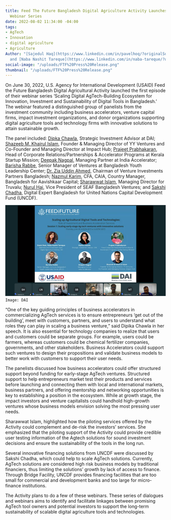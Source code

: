 ```yaml
---
title: Feed The Future Bangladesh Digital Agriculture Activity Launches an Invest
  Webinar Series
date: 2022-08-02 11:34:00 -04:00
tags:
- AgTech
- Innovation
- digital agriculture
- Agriculture
Author: "[Sajedul Haq](https://www.linkedin.com/in/pavelhoq/?originalSubdomain=bd)
  and [Naba Nashit Tareque](https://www.linkedin.com/in/naba-tareque/?originalSubdomain=bd)"
social-image: "/uploads/FTF%20Press%20Release.png"
thumbnail: "/uploads/FTF%20Press%20Release.png"
---
```


On June 30, 2022, U.S. Agency for International Development (USAID) Feed the Future Bangladesh Digital Agricultural Activity launched the first episode of their webinar series ‘Scaling Digital AgTech-Building Ecosystem for Innovation, Investment and Sustainability of Digital Tools in Bangladesh.’ The webinar featured a distinguished group of panelists from the investment community including business accelerators, venture capital firms, impact investment organizations, and donor organizations supporting digital agriculture tools and technology firms with innovative solutions to attain sustainable growth. 

The panel included: [Dipka Chawla](https://www.linkedin.com/in/dipikachawla/), Strategic Investment Advisor at DAI; [Shazeeb M. Khairul Islam](https://www.linkedin.com/in/shazeebislam/?originalSubdomain=bd), Founder & Managing Director of YY Ventures and Co-Founder and Managing Director at Impact Hub; [Prajeet Prabhakaran](https://www.linkedin.com/in/prajeet-prabhakaran-495b8049/?originalSubdomain=in), Head of Corporate Relations/Partnerships & Accelerator Programs at Kerala Startup Mission; [Deepak Nagpal](https://www.linkedin.com/in/deepakn/?originalSubdomain=in), Managing Partner at India Accelerator; [Barisha Rabbe](https://www.linkedin.com/in/barisha-rabbe-b07402120/?originalSubdomain=bd), Senior Manager of Ventures at Bangladesh Youth Leadership Center; [Dr. Zia Uddin Ahmed](https://www.vipbamc.com/about/board-of-directors/RADUQcf5EL6qBT7V4nycxXT8ctrLXuMayW1QAFgJoQc), Chairman of Venture Investments Partners Bangladesh; [Nazmul Karim](https://www.linkedin.com/in/nazmul-karim-cfa-37148a13/), CFA, CAIA, Country Manager, Bangladesh for Aavishkaar Capital; [Sharawwat Islam](https://truvalu-group.com/about-truvalu/), Managing Director for Truvalu; [Nurul Hai](https://www.seaf.com/team/nurul-hai/), Vice President of SEAF Bangladesh Ventures; and [Sakshi Chadha](https://www.linkedin.com/in/sakshichadha/?original_referer=https%3A%2F%2Fwww%2Egoogle%2Ecom%2F&originalSubdomain=in), Digital Expert Bangladesh for United Nations Capital Development Fund (UNCDF).

![Screenshot FTF.png](/uploads/Screenshot%20FTF.png) `Image: DAI`

“One of the key guiding principles of business accelerators in commercializing AgTech services is to ensure entrepreneurs ‘get out of the building’, meet with customers, partners, and users to understand what roles they can play in scaling a business venture,” said Dipika Chawla in her speech. It is also essential for technology companies to realize that users and customers could be separate groups. For example, users could be farmers, whereas customers could be chemical fertilizer companies, governments, and other stakeholders. Business Accelerators could support such ventures to design their propositions and validate business models to better work with customers to support their user needs.

The panelists discussed how business accelerators could offer structured support beyond funding for early-stage AgTech ventures. Structured support to help entrepreneurs market test their products and services before launching and connecting them with local and international markets, business partners, and offering mentorship and networking opportunities is key to establishing a position in the ecosystem. While at growth stage, the impact investors and venture capitalists could handhold high-growth ventures whose business models envision solving the most pressing user needs.

Sharawwat Islam, highlighted how the piloting services offered by the Activity could complement and de-risk the investors’ services. She emphasized that the piloting support of the Activity could provide credible user testing information of the Agtech solutions for sound investment decisions and ensure the sustainability of the tools in the long run.

Several innovative financing solutions from UNCDF were discussed by Sakshi Chadha, which could help to scale AgTech solutions. Currently, AgTech solutions are considered high risk business models by traditional financiers, thus limiting the solutions’ growth by lack of access to finance. Through Bridge Facility, UNCDF provides financing facilities that are too small for commercial and development banks and too large for micro-finance institutions.

The Activity plans to do a few of these webinars. These series of dialogues and webinars aims to identify and facilitate linkages between promising AgTech tool owners and potential investors to support the long-term sustainability of scalable digital agriculture tools and technologies. 



